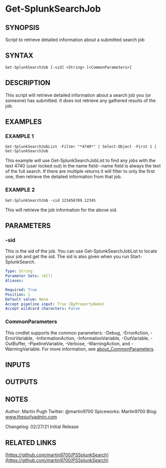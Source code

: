 # Get-SplunkSearchJob

## SYNOPSIS
Script to retrieve detailed information about a submitted search job

## SYNTAX

```
Get-SplunkSearchJob [-sid] <String> [<CommonParameters>]
```

## DESCRIPTION
This script will retrieve detailed information about a search job you (or someone) has submitted.
It does not retrieve any gathered results of the job.

## EXAMPLES

### EXAMPLE 1
```
Get-SplunkSearchJobList -Filter "*4740*" | Select-Object -First 1 | Get-SplunkSearchJob
```

This example will use Get-SplunkSearchJobList to find any jobs with the text 4740 (user locked out)
in the name field--name field is always the text of the full search. 
If there are multiple returns it
will filter to only the first one, then retrieve the detailed information from that job.

### EXAMPLE 2
```
Get-SplunkSearchJob -sid 123456789.12345
```

This will retrieve the job information for the above sid.

## PARAMETERS

### -sid
This is the sid of the job. 
You can use Get-SplunkSearchJobList to locate your job and get the
sid. 
The sid is also given when you run Start-SplunkSearch.

```yaml
Type: String
Parameter Sets: (All)
Aliases:

Required: True
Position: 1
Default value: None
Accept pipeline input: True (ByPropertyName)
Accept wildcard characters: False
```

### CommonParameters
This cmdlet supports the common parameters: -Debug, -ErrorAction, -ErrorVariable, -InformationAction, -InformationVariable, -OutVariable, -OutBuffer, -PipelineVariable, -Verbose, -WarningAction, and -WarningVariable. For more information, see [about_CommonParameters](http://go.microsoft.com/fwlink/?LinkID=113216).

## INPUTS

## OUTPUTS

## NOTES
Author:         Martin Pugh
Twitter:        @martin9700
Spiceworks:     Martin9700
Blog:           www.thesurlyadmin.com

Changelog:
    02/27/21    Initial Release

## RELATED LINKS

[https://github.com/martin9700/PSSplunkSearch](https://github.com/martin9700/PSSplunkSearch)

